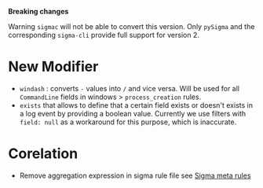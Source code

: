 **Breaking changes**


Warning `sigmac` will not be able to convert this version. Only `pySigma` and the corresponding `sigma-cli` provide full support for version 2.


# New Modifier

- `windash` : converts `-` values into `/` and vice versa. Will be used for all `CommandLine` fields in windows > `process_creation` rules.
- `exists` that allows to define that a certain field exists or doesn't exists in a log event by providing
  a boolean value. Currently we use filters with `field: null` as a workaround for this purpose, which is inaccurate.

# Corelation

- Remove aggregation expression in sigma rule file see [Sigma meta rules](Sigma_meta_rules.md)